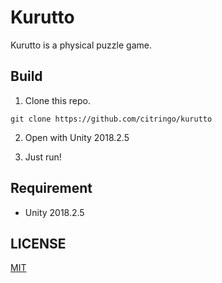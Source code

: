 # Kurutto

Kurutto is a physical puzzle game.

## Build

1. Clone this repo.

`git clone https://github.com/citringo/kurutto`

2. Open with Unity 2018.2.5

3. Just run!

## Requirement

- Unity 2018.2.5

## LICENSE

[MIT](LICENSE)